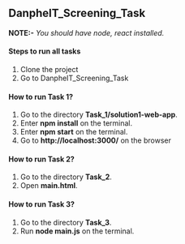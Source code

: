 ## DanpheIT_Screening_Task

**NOTE:-** *You should have node, react installed.*

#### Steps to run all tasks
1. Clone the project
2. Go to DanpheIT_Screening_Task

#### How to run Task 1?
1. Go to the directory **Task_1/solution1-web-app**.
2. Enter **npm install** on the terminal.
3. Enter **npm start** on the terminal.
4. Go to **http://localhost:3000/** on the browser

#### How to run Task 2?
1. Go to the directory **Task_2**.
2. Open **main.html**.

#### How to run Task 3?
1. Go to the directory **Task_3**.
2. Run **node main.js** on the terminal.




